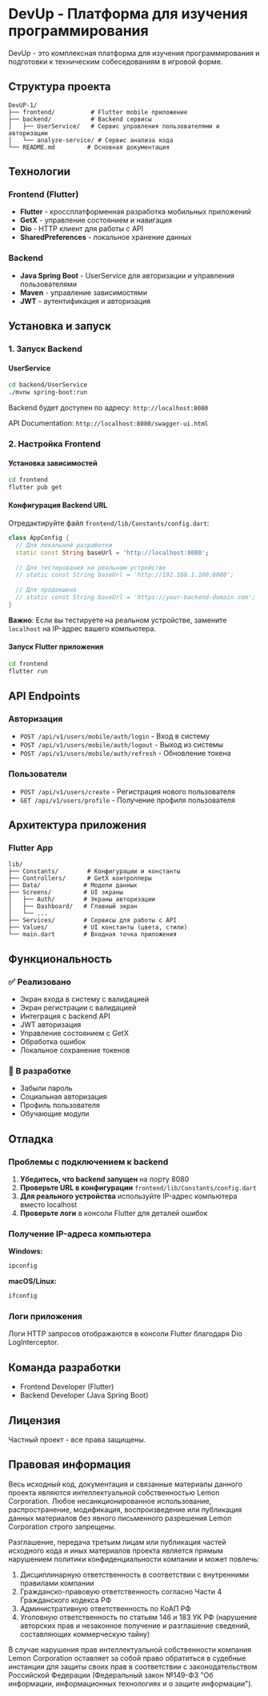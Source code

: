 # DevUp - Платформа для изучения программирования

DevUp - это комплексная платформа для изучения программирования и подготовки к техническим собеседованиям в игровой форме.

## Структура проекта

```
DevUP-1/
├── frontend/          # Flutter mobile приложение
├── backend/           # Backend сервисы
│   ├── UserService/   # Сервис управления пользователями и авторизации
│   └── analyze-service/ # Сервис анализа кода
└── README.md         # Основная документация
```

## Технологии

### Frontend (Flutter)
- **Flutter** - кроссплатформенная разработка мобильных приложений
- **GetX** - управление состоянием и навигация
- **Dio** - HTTP клиент для работы с API
- **SharedPreferences** - локальное хранение данных

### Backend
- **Java Spring Boot** - UserService для авторизации и управления пользователями
- **Maven** - управление зависимостями
- **JWT** - аутентификация и авторизация

## Установка и запуск

### 1. Запуск Backend

#### UserService
```bash
cd backend/UserService
./mvnw spring-boot:run
```

Backend будет доступен по адресу: `http://localhost:8080`

API Documentation: `http://localhost:8080/swagger-ui.html`

### 2. Настройка Frontend

#### Установка зависимостей
```bash
cd frontend
flutter pub get
```

#### Конфигурация Backend URL
Отредактируйте файл `frontend/lib/Constants/config.dart`:

```dart
class AppConfig {
  // Для локальной разработки
  static const String baseUrl = 'http://localhost:8080';
  
  // Для тестирования на реальном устройстве
  // static const String baseUrl = 'http://192.168.1.100:8080';
  
  // Для продакшена
  // static const String baseUrl = 'https://your-backend-domain.com';
}
```

**Важно**: Если вы тестируете на реальном устройстве, замените `localhost` на IP-адрес вашего компьютера.

#### Запуск Flutter приложения
```bash
cd frontend
flutter run
```

## API Endpoints

### Авторизация
- `POST /api/v1/users/mobile/auth/login` - Вход в систему
- `POST /api/v1/users/mobile/auth/logout` - Выход из системы
- `POST /api/v1/users/mobile/auth/refresh` - Обновление токена

### Пользователи
- `POST /api/v1/users/create` - Регистрация нового пользователя
- `GET /api/v1/users/profile` - Получение профиля пользователя

## Архитектура приложения

### Flutter App
```
lib/
├── Constants/        # Конфигурации и константы
├── Controllers/      # GetX контроллеры
├── Data/            # Модели данных
├── Screens/         # UI экраны
│   ├── Auth/        # Экраны авторизации
│   ├── Dashboard/   # Главный экран
│   └── ...
├── Services/        # Сервисы для работы с API
├── Values/          # UI константы (цвета, стили)
└── main.dart        # Входная точка приложения
```

## Функциональность

### ✅ Реализовано
- Экран входа в систему с валидацией
- Экран регистрации с валидацией
- Интеграция с backend API
- JWT авторизация
- Управление состоянием с GetX
- Обработка ошибок
- Локальное сохранение токенов

### 🔄 В разработке
- Забыли пароль
- Социальная авторизация
- Профиль пользователя
- Обучающие модули

## Отладка

### Проблемы с подключением к backend

1. **Убедитесь, что backend запущен** на порту 8080
2. **Проверьте URL в конфигурации** `frontend/lib/Constants/config.dart`
3. **Для реального устройства** используйте IP-адрес компьютера вместо localhost
4. **Проверьте логи** в консоли Flutter для деталей ошибок

### Получение IP-адреса компьютера

**Windows:**
```bash
ipconfig
```

**macOS/Linux:**
```bash
ifconfig
```

### Логи приложения
Логи HTTP запросов отображаются в консоли Flutter благодаря Dio LogInterceptor.

## Команда разработки

- Frontend Developer (Flutter)
- Backend Developer (Java Spring Boot)

## Лицензия

Частный проект - все права защищены.


## Правовая информация

Весь исходный код, документация и связанные материалы данного проекта являются интеллектуальной собственностью Lemon Corporation. Любое несанкционированное использование, распространение, модификация, воспроизведение или публикация данных материалов без явного письменного разрешения Lemon Corporation строго запрещены.

Разглашение, передача третьим лицам или публикация частей исходного кода и иных материалов проекта является прямым нарушением политики конфиденциальности компании и может повлечь:

1. Дисциплинарную ответственность в соответствии с внутренними правилами компании
2. Гражданско-правовую ответственность согласно Части 4 Гражданского кодекса РФ
3. Административную ответственность по КоАП РФ
4. Уголовную ответственность по статьям 146 и 183 УК РФ (нарушение авторских прав и незаконное получение и разглашение сведений, составляющих коммерческую тайну)

В случае нарушения прав интеллектуальной собственности компания Lemon Corporation оставляет за собой право обратиться в судебные инстанции для защиты своих прав в соответствии с законодательством Российской Федерации (Федеральный закон №149-ФЗ "Об информации, информационных технологиях и о защите информации").

